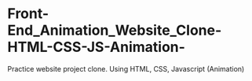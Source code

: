 # Front-End_Animation_Website_Clone-HTML-CSS-JS-Animation-
Practice website project clone. Using HTML, CSS, Javascript (Animation)
